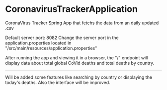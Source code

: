 # CoronavirusTrackerApplication
CoronaVirus Tracker Spring App that fetchs the data from an daily updated .csv

Default server port: 8082 
Change the server port in the application.properties located in "/src/main/resources/application.properties"

After running the app and viewing it in a browser, the "/" endpoint will display data about total global CoVid deaths and total deaths by country.

-----------------------------------------

Will be added some features like searching by country or displaying the today's deaths. Also the interface will be improved.
